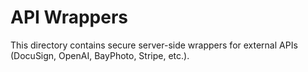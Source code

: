 # API Wrappers

This directory contains secure server-side wrappers for external APIs (DocuSign, OpenAI, BayPhoto, Stripe, etc.). 